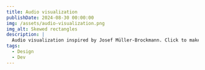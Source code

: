 ```yaml
---
title: Audio visualization
publishDate: 2024-08-30 00:00:00
img: /assets/audio-visualization.png
img_alt: Skewed rectangles
description: |
  Audio visualization inspired by Josef Müller-Brockmann. Click to make it play, click to make it pause.
tags:
  - Design
  - Dev
---
```

<main>
    <canvas id="audio-visualization"></canvas>
</main>
<script src="/assets/scripts/3b.audio.js"></script>